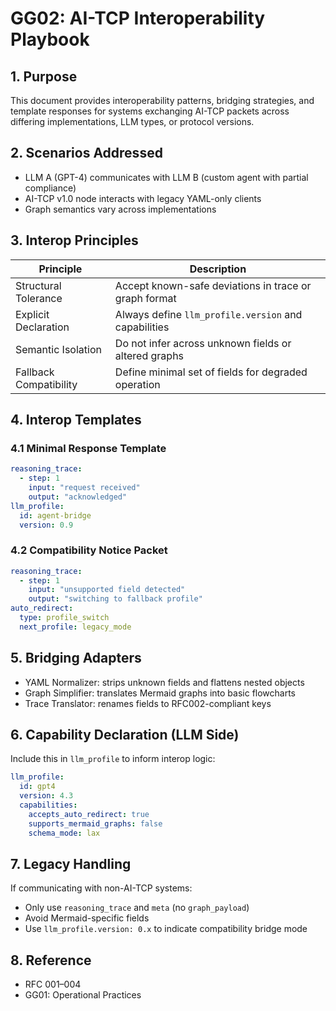 # GG02: AI-TCP Interoperability Playbook

## 1. Purpose

This document provides interoperability patterns, bridging strategies, and template responses for systems exchanging AI-TCP packets across differing implementations, LLM types, or protocol versions.

## 2. Scenarios Addressed

- LLM A (GPT-4) communicates with LLM B (custom agent with partial compliance)
- AI-TCP v1.0 node interacts with legacy YAML-only clients
- Graph semantics vary across implementations

## 3. Interop Principles

| Principle             | Description |
|-----------------------|-------------|
| Structural Tolerance  | Accept known-safe deviations in trace or graph format |
| Explicit Declaration  | Always define `llm_profile.version` and capabilities |
| Semantic Isolation    | Do not infer across unknown fields or altered graphs |
| Fallback Compatibility| Define minimal set of fields for degraded operation |

## 4. Interop Templates

### 4.1 Minimal Response Template

```yaml
reasoning_trace:
  - step: 1
    input: "request received"
    output: "acknowledged"
llm_profile:
  id: agent-bridge
  version: 0.9
```

### 4.2 Compatibility Notice Packet

```yaml
reasoning_trace:
  - step: 1
    input: "unsupported field detected"
    output: "switching to fallback profile"
auto_redirect:
  type: profile_switch
  next_profile: legacy_mode
```

## 5. Bridging Adapters

- YAML Normalizer: strips unknown fields and flattens nested objects
- Graph Simplifier: translates Mermaid graphs into basic flowcharts
- Trace Translator: renames fields to RFC002-compliant keys

## 6. Capability Declaration (LLM Side)

Include this in `llm_profile` to inform interop logic:

```yaml
llm_profile:
  id: gpt4
  version: 4.3
  capabilities:
    accepts_auto_redirect: true
    supports_mermaid_graphs: false
    schema_mode: lax
```

## 7. Legacy Handling

If communicating with non-AI-TCP systems:

- Only use `reasoning_trace` and `meta` (no `graph_payload`)
- Avoid Mermaid-specific fields
- Use `llm_profile.version: 0.x` to indicate compatibility bridge mode

## 8. Reference

- RFC 001–004
- GG01: Operational Practices
